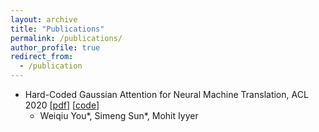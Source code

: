 ```yaml
---
layout: archive
title: "Publications"
permalink: /publications/
author_profile: true
redirect_from:
  - /publication
---
```


* Hard-Coded Gaussian Attention for Neural Machine Translation, ACL 2020 \[[pdf](https://www.aclweb.org/anthology/2020.acl-main.687.pdf)\] \[[code](https://github.com/fallcat/stupidNMT)\]
  * Weiqiu You\*, Simeng Sun\*, Mohit Iyyer


<!-- {% if author.googlescholar %}
  You can also find my articles on <u><a href="{{author.googlescholar}}">my Google Scholar profile</a>.</u>
{% endif %}

{% include base_path %}

{% for post in site.publications reversed %}
  {% include archive-single.html %}
{% endfor %} -->
